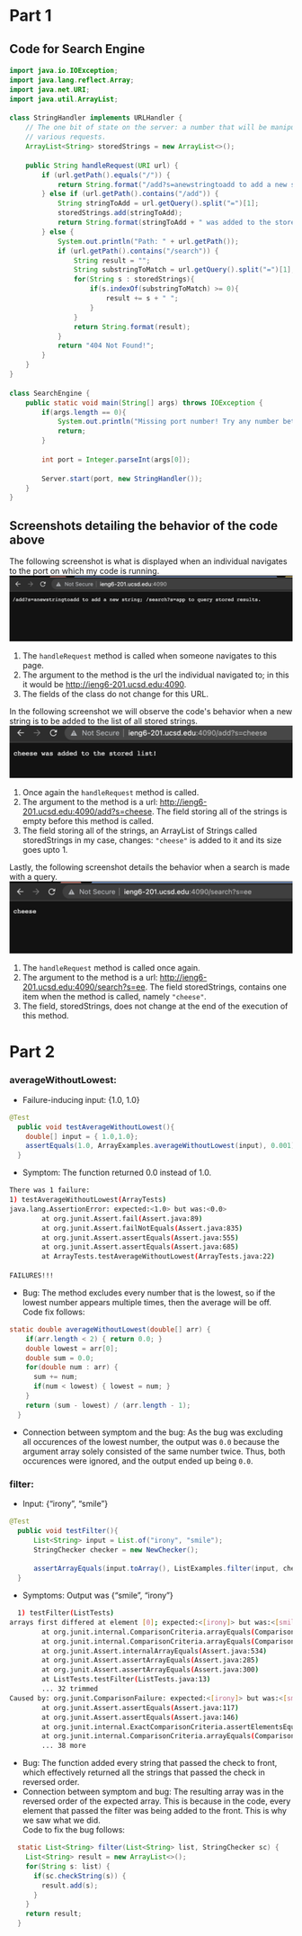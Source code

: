 # Part 1
## Code for Search Engine

```Java
import java.io.IOException;
import java.lang.reflect.Array;
import java.net.URI;
import java.util.ArrayList;

class StringHandler implements URLHandler {
    // The one bit of state on the server: a number that will be manipulated by
    // various requests.
    ArrayList<String> storedStrings = new ArrayList<>();

    public String handleRequest(URI url) {
        if (url.getPath().equals("/")) {
            return String.format("/add?s=anewstringtoadd to add a new string; /search?s=app to query stored results.");
        } else if (url.getPath().contains("/add")) {
            String stringToAdd = url.getQuery().split("=")[1];
            storedStrings.add(stringToAdd);
            return String.format(stringToAdd + " was added to the stored list!");
        } else {
            System.out.println("Path: " + url.getPath());
            if (url.getPath().contains("/search")) {
                String result = "";
                String substringToMatch = url.getQuery().split("=")[1];
                for(String s : storedStrings){
                    if(s.indexOf(substringToMatch) >= 0){
                        result += s + " ";
                    }
                }
                return String.format(result);
            }
            return "404 Not Found!";
        }
    }
}

class SearchEngine {
    public static void main(String[] args) throws IOException {
        if(args.length == 0){
            System.out.println("Missing port number! Try any number between 1024 to 49151");
            return;
        }

        int port = Integer.parseInt(args[0]);

        Server.start(port, new StringHandler());
    }
}
```

## Screenshots detailing the behavior of the code above

The following screenshot is what is displayed when an individual navigates to the port on which my code is running.
![Homepage screenshot](images/lab3/homepage.png)
1. The `handleRequest` method is called when someone navigates to this page.
2. The argument to the method is the url the individual navigated to; in this it would be http://ieng6-201.ucsd.edu:4090.
3. The fields of the class do not change for this URL.

In the following screenshot we will observe the code's behavior when a new string is to be added to the list of all stored strings.
![Add a string](images/lab3/add.png)
1. Once again the `handleRequest` method is called. 
2. The argument to the method is a url: http://ieng6-201.ucsd.edu:4090/add?s=cheese. The field storing all of the strings is empty before this method is called.
3. The field storing all of the strings, an ArrayList of Strings called storedStrings in my case, changes: `"cheese"` is added to it and its size goes upto 1.

Lastly, the following screenshot details the behavior when a search is made with a query.
![Search Query](images/lab3/search.png)
1. The `handleRequest` method is called once again.
2. The argument to the method is a url: http://ieng6-201.ucsd.edu:4090/search?s=ee. The field storedStrings, contains one item when the method is called, namely `"cheese"`. 
3. The field, storedStrings, does not change at the end of the execution of this method.

# Part 2

### averageWithoutLowest:
- Failure-inducing input: {1.0, 1.0}
```JAVA
@Test
  public void testAverageWithoutLowest(){
    double[] input = { 1.0,1.0};
    assertEquals(1.0, ArrayExamples.averageWithoutLowest(input), 0.001);
  }
```
- Symptom: The function returned 0.0 instead of 1.0.
```bash
There was 1 failure:
1) testAverageWithoutLowest(ArrayTests)
java.lang.AssertionError: expected:<1.0> but was:<0.0>
        at org.junit.Assert.fail(Assert.java:89)
        at org.junit.Assert.failNotEquals(Assert.java:835)
        at org.junit.Assert.assertEquals(Assert.java:555)
        at org.junit.Assert.assertEquals(Assert.java:685)
        at ArrayTests.testAverageWithoutLowest(ArrayTests.java:22)

FAILURES!!!
```
- Bug: The method excludes every number that is the lowest, so if the lowest number appears multiple times, then the average will be off.  
Code fix follows:
```JAVA
static double averageWithoutLowest(double[] arr) {
    if(arr.length < 2) { return 0.0; }
    double lowest = arr[0];
    double sum = 0.0;
    for(double num : arr) {
      sum += num;
      if(num < lowest) { lowest = num; }
    }
    return (sum - lowest) / (arr.length - 1);
  }
  ```
  - Connection between symptom and the bug: As the bug was excluding all occurences of the lowest number, the output was `0.0` because the argument array solely consisted of the same number twice. Thus, both occurences were ignored, and the output ended up being `0.0`.

  ### filter:
  - Input: {“irony”, “smile”}
  ```JAVA
  @Test
    public void testFilter(){
        List<String> input = List.of("irony", "smile");
        StringChecker checker = new NewChecker();

        assertArrayEquals(input.toArray(), ListExamples.filter(input, checker).toArray());
    }   
```
  - Symptoms: Output was {“smile”, “irony”}
```bash
  1) testFilter(ListTests)
arrays first differed at element [0]; expected:<[irony]> but was:<[smile]>
        at org.junit.internal.ComparisonCriteria.arrayEquals(ComparisonCriteria.java:78)
        at org.junit.internal.ComparisonCriteria.arrayEquals(ComparisonCriteria.java:28)
        at org.junit.Assert.internalArrayEquals(Assert.java:534)
        at org.junit.Assert.assertArrayEquals(Assert.java:285)
        at org.junit.Assert.assertArrayEquals(Assert.java:300)
        at ListTests.testFilter(ListTests.java:13)
        ... 32 trimmed
Caused by: org.junit.ComparisonFailure: expected:<[irony]> but was:<[smile]>
        at org.junit.Assert.assertEquals(Assert.java:117)
        at org.junit.Assert.assertEquals(Assert.java:146)
        at org.junit.internal.ExactComparisonCriteria.assertElementsEqual(ExactComparisonCriteria.java:8)
        at org.junit.internal.ComparisonCriteria.arrayEquals(ComparisonCriteria.java:76)
        ... 38 more
```
  - Bug: The function added every string that passed the check to front, which effectively returned all the strings that passed the check in reversed order.
  - Connection between symptom and bug: The resulting array was in the reversed order of the expected array. This is because in the code, every element that passed the filter was being added to the front. This is why we saw what we did.   
  Code to fix the bug follows:
```JAVA
  static List<String> filter(List<String> list, StringChecker sc) {
    List<String> result = new ArrayList<>();
    for(String s: list) {
      if(sc.checkString(s)) {
        result.add(s);
      }
    }
    return result;
  }
```

